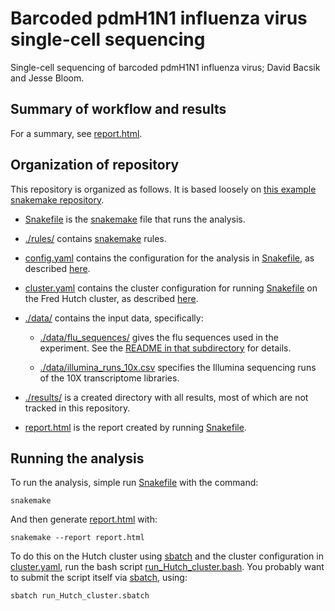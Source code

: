 # Barcoded pdmH1N1 influenza virus single-cell sequencing
Single-cell sequencing of barcoded pdmH1N1 influenza virus; David Bacsik and Jesse Bloom.

## Summary of workflow and results
For a summary, see [report.html].

## Organization of repository
This repository is organized as follows.
It is based loosely on [this example snakemake repository](https://github.com/koesterlab/single-cell-rna-seq).

 - [Snakefile] is the [snakemake] file that runs the analysis.

 - [./rules/](rules) contains [snakemake] rules.

 - [config.yaml](config.yaml) contains the configuration for the analysis in [Snakefile], as described [here](https://snakemake.readthedocs.io/en/stable/snakefiles/configuration.html).

 - [cluster.yaml](cluster.yaml) contains the cluster configuration for running [Snakefile] on the Fred Hutch cluster, as described [here](https://snakemake.readthedocs.io/en/stable/snakefiles/configuration.html).

 - [./data/](data) contains the input data, specifically:

   * [./data/flu_sequences/](data/flu_sequences) gives the flu sequences used in the experiment. See the [README in that subdirectory](data/flu_sequences/README.md) for details.

   * [./data/illumina_runs_10x.csv](data/illumina_runs_10x.csv) specifies the Illumina sequencing runs of the 10X transcriptome libraries.

 - [./results/](results) is a created directory with all results, most of which are not tracked in this repository.

 - [report.html] is the report created by running [Snakefile].

## Running the analysis
To run the analysis, simple run [Snakefile] with the command:

    snakemake

And then generate [report.html] with:

    snakemake --report report.html

To do this on the Hutch cluster using [sbatch](sbatch) and the cluster configuration in [cluster.yaml](cluster.yaml), run the bash script [run_Hutch_cluster.bash](run_Hutch_cluster.bash).
You probably want to submit the script itself via [sbatch](sbatch), using:

    sbatch run_Hutch_cluster.sbatch

[report.html]: report.html
[Snakefile]: Snakefile
[snakemake]: https://snakemake.readthedocs.io
